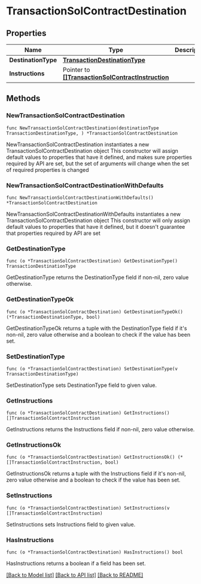 # TransactionSolContractDestination

## Properties

Name | Type | Description | Notes
------------ | ------------- | ------------- | -------------
**DestinationType** | [**TransactionDestinationType**](TransactionDestinationType.md) |  | 
**Instructions** | Pointer to [**[]TransactionSolContractInstruction**](TransactionSolContractInstruction.md) |  | [optional] 

## Methods

### NewTransactionSolContractDestination

`func NewTransactionSolContractDestination(destinationType TransactionDestinationType, ) *TransactionSolContractDestination`

NewTransactionSolContractDestination instantiates a new TransactionSolContractDestination object
This constructor will assign default values to properties that have it defined,
and makes sure properties required by API are set, but the set of arguments
will change when the set of required properties is changed

### NewTransactionSolContractDestinationWithDefaults

`func NewTransactionSolContractDestinationWithDefaults() *TransactionSolContractDestination`

NewTransactionSolContractDestinationWithDefaults instantiates a new TransactionSolContractDestination object
This constructor will only assign default values to properties that have it defined,
but it doesn't guarantee that properties required by API are set

### GetDestinationType

`func (o *TransactionSolContractDestination) GetDestinationType() TransactionDestinationType`

GetDestinationType returns the DestinationType field if non-nil, zero value otherwise.

### GetDestinationTypeOk

`func (o *TransactionSolContractDestination) GetDestinationTypeOk() (*TransactionDestinationType, bool)`

GetDestinationTypeOk returns a tuple with the DestinationType field if it's non-nil, zero value otherwise
and a boolean to check if the value has been set.

### SetDestinationType

`func (o *TransactionSolContractDestination) SetDestinationType(v TransactionDestinationType)`

SetDestinationType sets DestinationType field to given value.


### GetInstructions

`func (o *TransactionSolContractDestination) GetInstructions() []TransactionSolContractInstruction`

GetInstructions returns the Instructions field if non-nil, zero value otherwise.

### GetInstructionsOk

`func (o *TransactionSolContractDestination) GetInstructionsOk() (*[]TransactionSolContractInstruction, bool)`

GetInstructionsOk returns a tuple with the Instructions field if it's non-nil, zero value otherwise
and a boolean to check if the value has been set.

### SetInstructions

`func (o *TransactionSolContractDestination) SetInstructions(v []TransactionSolContractInstruction)`

SetInstructions sets Instructions field to given value.

### HasInstructions

`func (o *TransactionSolContractDestination) HasInstructions() bool`

HasInstructions returns a boolean if a field has been set.


[[Back to Model list]](../README.md#documentation-for-models) [[Back to API list]](../README.md#documentation-for-api-endpoints) [[Back to README]](../README.md)



